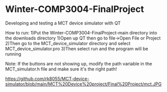 # Winter-COMP3004-FinalProject
Developing and testing a MCT device simulator with QT 

How to run:
1)Put the Winter-COMP3004-FinalProject-main directory into the downloads directory
1)Open up QT then go to file->Open File or Project
2)Then go to the MCT_device_simulator directory and select MCT_device_simulator.pro
3)Then select run and the program will be running

Note: If the buttons are not showing up, modify the path variable in the MCT_simulator.h file and make sure it's the right path!

https://github.com/rk8055/MCT-device-simulator/blob/main/MCT%20Device%20project/Final%20Project/mct.JPG
